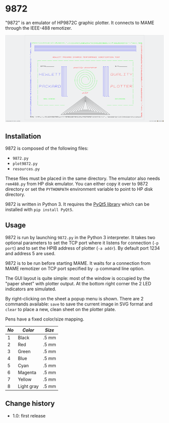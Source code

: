 9872
====

"9872" is an emulator of HP9872C graphic plotter. It connects to MAME through the IEEE-488 remotizer.

<a href="9872_f.png"><img alt="9872 GUI" src="9872_s.png" /></a>

## Installation

9872 is composed of the following files:

+ `9872.py`
+ `plot9872.py`
+ `resources.py`

These files must be placed in the same directory. The emulator also needs `rem488.py` from HP disk emulator. You can either copy it over to 9872 directory or set the `PYTHONPATH` environment variable to point to HP disk directory.

9872 is written in Python 3. It requires the [PyQt5 library](https://www.riverbankcomputing.com/software/pyqt/download5) which can be installed with `pip install PyQt5`.

## Usage

9872 is run by launching `9872.py` in the Python 3 interpreter. It takes two optional parameters to set the TCP port where it listens for connection (`-p port`) and to set the HPIB address of plotter (`-a addr`). By default port 1234 and address 5 are used.

9872 is to be run before starting MAME. It waits for a connection from MAME remotizer on TCP port specified by `-p` command line option.

The GUI layout is quite simple: most of the window is occupied by the "paper sheet" with plotter output. At the bottom right corner the 2 LED indicators are simulated.

By right-clicking on the sheet a popup menu is shown. There are 2 commands available: `save` to save the current image in SVG format and `clear` to place a new, clean sheet on the plotter plate.

Pens have a fixed color/size mapping.

| *No* | *Color*    | *Size* |
|------|------------|--------|
| 1    | Black      | .5 mm  |
| 2    | Red        | .5 mm  |
| 3    | Green      | .5 mm  |
| 4    | Blue       | .5 mm  |
| 5    | Cyan       | .5 mm  |
| 6    | Magenta    | .5 mm  |
| 7    | Yellow     | .5 mm  |
| 8    | Light gray | .5 mm  |

## Change history

+ 1.0: first release
